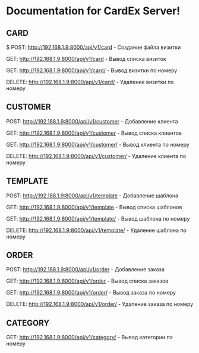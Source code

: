 # Documentation for CardEx Server!


CARD
----
$ POST: http://192.168.1.9:8000/api/v1/card - Создание файла визитки

GET: http://192.168.1.9:8000/api/v1/card - Вывод списка визиток

GET: http://192.168.1.9:8000/api/v1/card/<id> - Вывод визитки по номеру

DELETE: http://192.168.1.9:8000/api/v1/card/<id> - Удаление визитки по номеру


CUSTOMER
--------
POST: http://192.168.1.9:8000/api/v1/customer - Добавление клиента

GET: http://192.168.1.9:8000/api/v1/customer - Вывод списка клиентов

GET: http://192.168.1.9:8000/api/v1/customer/<id> - Вывод клиента по номеру

DELETE: http://192.168.1.9:8000/api/v1/customer/<id> - Удаление клиента по номеру


TEMPLATE
--------
POST: http://192.168.1.9:8000/api/v1/template - Добавление шаблона

GET: http://192.168.1.9:8000/api/v1/template - Вывод списка шаблонов

GET: http://192.168.1.9:8000/api/v1/template/<id> - Вывод шаблона по номеру

DELETE: http://192.168.1.9:8000/api/v1/template/<id> - Удаление шаблона по номеру


ORDER
-----
POST: http://192.168.1.9:8000/api/v1/order - Добавление заказа

GET: http://192.168.1.9:8000/api/v1/order - Вывод списка заказов

GET: http://192.168.1.9:8000/api/v1/order/<id> - Вывод заказа по номеру

DELETE: http://192.168.1.9:8000/api/v1/order/<id> - Удаление заказа по номеру


CATEGORY
--------
GET: http://192.168.1.9:8000/api/v1/category/<id> - Вывод категории по номеру
